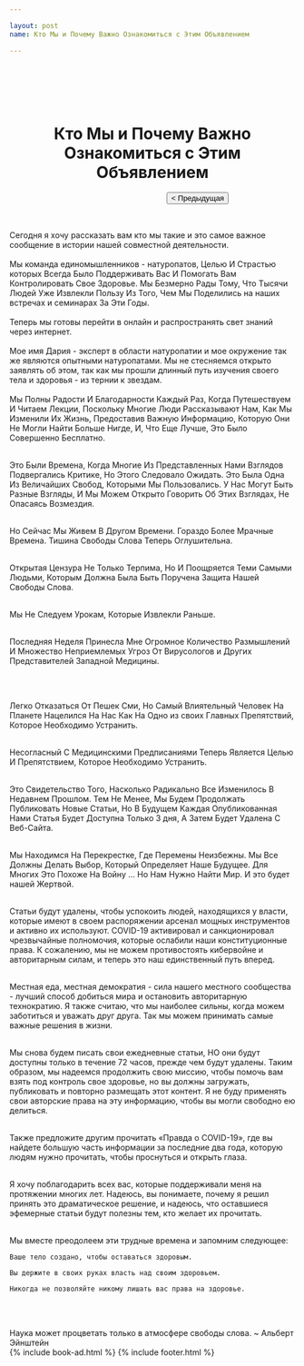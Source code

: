 ```yaml
---

layout: post
name: Кто Мы и Почему Важно Ознакомиться с Этим Объявлением

---
```

 <div class="columns is-centered">
        <center>
            <h1 class="title is-2">
                <br /> <br />
                <strong>
                   Кто Мы и Почему Важно Ознакомиться с Этим Объявлением</strong>
                <br /> 
            </h1>
        </center>
    </div>
 <div class="container" style="padding-bottom: 2rem">
            <div class="columns">
                <div class="column is-7">
                    <a href="{{ page.facebook }}" class="button is-light" target="_blank">
                        <i class="fab fa-facebook-f"></i>
                    </a>
                    <a href="{{ page.instagram }}" class="button is-light" target="_blank">
                        <i class="fab fa-instagram"></i>
                    </a>
                    <a href="{{ page.telegram }}" class="button is-light" target="_blank">
                        <i class="fab fa-telegram"></i>
                    </a>
                    <a href="{{ page.whatsapp }}" class="button is-light" target="_blank">
                        <i class="fab fa-whatsapp"></i>
                    </a>
                </div>
                <div class="column">
                </div>
                <div class="column">
                    <a href="{{ site.baseurl }}{{ post.url }}">
                        <button class="button is-small is-danger"> < Предыдущая
                        </button></a>
                </div>
            </div>
            </div>
 <div class="container" >
 
Сегодня я хочу рассказать вам кто мы такие и это самое важное сообщение в истории нашей совместной деятельности. 
<br/><br/>
Мы команда единомышленников - натуропатов, Целью И Страстью  которых Всегда Было Поддерживать Вас И Помогать Вам Контролировать Свое Здоровье. Мы Безмерно Рады Тому, Что Тысячи Людей Уже Извлекли Пользу Из Того, Чем Мы Поделились на наших встречах и семинарах За Эти Годы.
<br/><br/>
Теперь мы готовы перейти в онлайн и распространять свет знаний через интернет.
<br/><br/>
Мое имя Дария - эксперт в области натуропатии и мое окружение так же являются опытными натуропатами. Мы не стесняемся открыто заявлять об этом, так как мы прошли длинный путь изучения своего тела и здоровья - из тернии к звездам.
<br/><br/>
Мы Полны Радости И Благодарности Каждый Раз, Когда Путешествуем И Читаем Лекции, Поскольку Многие Люди Рассказывают Нам, Как Мы Изменили Их Жизнь, Предоставив Важную Информацию, Которую Они Не Могли Найти Больше Нигде, И, Что Еще Лучше, Это Было Совершенно Бесплатно.
<br/><br/>


Это Были Времена, Когда Многие Из Представленных Нами Взглядов Подвергались Критике, Но Этого Следовало Ожидать. Это Была Одна Из Величайших Свобод, Которыми Мы Пользовались. У Нас Могут Быть Разные Взгляды, И Мы Можем Открыто Говорить Об Этих Взглядах, Не Опасаясь Возмездия.
<br/><br/>

Но Сейчас Мы Живем В Другом Времени. Гораздо Более Мрачные Времена. Тишина Свободы Слова Теперь Оглушительна.
<br/><br/>

Открытая Цензура Не Только Терпима, Но И Поощряется Теми Самыми Людьми, Которым Должна Была Быть Поручена Защита Нашей Свободы Слова.
<br/><br/>

Мы Не Следуем Урокам, Которые Извлекли Раньше. 
<br/><br/>

Последняя Неделя Принесла Мне Огромное Количество Размышлений И Множество Неприемлемых Угроз От Вирусологов и Других Представителей Западной Медицины. 


<br/><br/>



Легко Отказаться От Пешек Сми, Но Самый Влиятельный Человек На Планете Нацелился На Нас Как На Одно из своих Главных Препятствий, Которое Необходимо Устранить. 
<br/><br/>

Несогласный С Медицинскими Предписаниями Теперь Является Целью И Препятствием, Которое Необходимо Устранить. <br/><br/>

Это Свидетельство Того, Насколько Радикально Все Изменилось В Недавнем Прошлом. Тем Не Менее, Мы Будем Продолжать Публиковать Новые Статьи, Но В Будущем Каждая Опубликованная Нами Статья Будет Доступна Только 3 дня, А Затем Будет Удалена С Веб-Сайта.
<br/><br/>

Мы Находимся На Перекрестке, Где Перемены Неизбежны. Мы Все Должны Делать Выбор, Который Определяет Наше Будущее. Для Многих Это Похоже На Войну ... Но Нам Нужно Найти Мир. И это будет нашей Жертвой. 
<br/><br/>

Статьи будут удалены, чтобы успокоить людей, находящихся у власти, которые имеют в своем распоряжении арсенал мощных инструментов и активно их используют. COVID-19 активировал и санкционировал чрезвычайные полномочия, которые ослабили наши конституционные права. К сожалению, мы не можем противостоять кибервойне и авторитарным силам, и теперь это наш единственный путь вперед.
<br/><br/>

Местная еда, местная демократия - сила нашего местного сообщества - лучший способ добиться мира и остановить авторитарную технократию. Я также считаю, что мы наиболее сильны, когда можем заботиться и уважать друг друга. Так мы можем принимать самые важные решения в жизни.
<br/><br/>

Мы снова будем писать свои ежедневные статьи, НО они будут доступны только в течение 72 часов, прежде чем будут удалены. Таким образом, мы надеемся продолжить свою миссию, чтобы помочь вам взять под контроль свое здоровье, но вы должны загружать, публиковать и повторно размещать этот контент. Я не буду применять свои авторские права на эту информацию, чтобы вы могли свободно ею делиться.
<br/><br/>

Также предложите другим прочитать «Правда о COVID-19», где вы найдете большую часть информации за последние два года, которую людям нужно прочитать, чтобы проснуться и открыть глаза. 
<br/><br/>

Я хочу поблагодарить всех вас, которые поддерживали меня на протяжении многих лет. Надеюсь, вы понимаете, почему я решил принять это драматическое решение, и надеюсь, что оставшиеся эфемерные статьи будут полезны тем, кто желает их прочитать.
<br/><br/>

Мы вместе преодолеем эти трудные времена и запомним следующее:

    Ваше тело создано, чтобы оставаться здоровым.

    Вы держите в своих руках власть над своим здоровьем.

    Никогда не позволяйте никому лишать вас права на здоровье.
<br/><br/>

Наука может процветать только в атмосфере свободы слова. ~ Альберт Эйнштейн        
    {% include book-ad.html %}
    {% include footer.html %}
       </div>